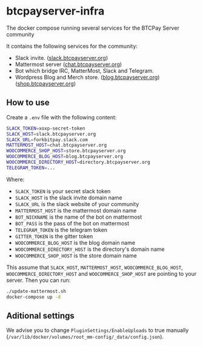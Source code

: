 # btcpayserver-infra
The docker compose running several services for the BTCPay Server community

It contains the following services for the community:

* Slack invite.  ([slack.btcpayserver.org](https://slack.btcpayserver.org))
* Mattermost server ([chat.btcpayserver.org](https://chat.btcpayserver.org))
* Bot which bridge IRC, MatterMost, Slack and Telegram.
* Wordpress Blog and Merch store.  ([blog.btcpayserver.org](https://blog.btcpayserver.org))  ([shop.btcpayserver.org](https://shop.btcpayserver.org))
## How to use

Create a `.env` file with the following content:

```bash
SLACK_TOKEN=xoxp-secret-token
SLACK_HOST=slack.btcpayserver.org
SLACK_URL=forkbitpay.slack.com
MATTERMOST_HOST=chat.btcpayserver.org
WOOCOMMERCE_SHOP_HOST=store.btcpayserver.org
WOOCOMMERCE_BLOG_HOST=blog.btcpayserver.org
WOOCOMMERCE_DIRECTORY_HOST=directory.btcpayserver.org
TELEGRAM_TOKEN=...
```
Where: 
* `SLACK_TOKEN` is your secret slack token
* `SLACK_HOST` is the slack invite domain name
* `SLACK_URL` is the slack website of your community
* `MATTERMOST_HOST` is the mattermost domain name
* `BOT_NICKNAME` is the name of the bot on mattermost
* `BOT_PASS` is the pass of the bot on mattermost
* `TELEGRAM_TOKEN` is the telegram token
* `GITTER_TOKEN` is the gitter token
* `WOOCOMMERCE_BLOG_HOST` is the blog domain name
* `WOOCOMMERCE_DIRECTORY_HOST` is the directory's domain name 
* `WOOCOMMERCE_SHOP_HOST` is the store domain name


This assume that `SLACK_HOST`, `MATTERMOST_HOST`, `WOOCOMMERCE_BLOG_HOST`, `WOOCOMMERCE_DIRECTORY_HOST` and `WOOCOMMERCE_SHOP_HOST` are pointing to your server.
Then you can run:

```bash
./update-mattermost.sh
docker-compose up -d
```

## Aditional settings

We advise you to change `PluginSettings/EnableUploads` to true manually (`/var/lib/docker/volumes/root_mm-config/_data/config.json`).

